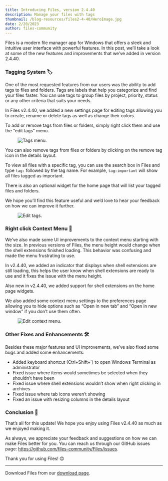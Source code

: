 ```yaml
---
title: Introducing Files, version 2.4.40
description: Manage your files with tags
thumbnail: /blog-resources/files2-4-40/HeroImage.jpg
date: 2/20/2023
author: files-community
---
```


Files is a modern file manager app for Windows that offers a sleek and intuitive user interface with powerful features. In this post, we’ll take a look at some of the new features and improvements that we’ve added in version 2.4.40.

### Tagging System 🏷️

One of the most requested features from our users was the ability to add tags to files and folders. Tags are labels that help you categorize and find your files faster. You can use tags to group files by project, priority, status or any other criteria that suits your needs.

In Files v2.4.40, we added a new settings page for editing tags allowing you to create, rename or delete tags as well as change their colors.

To add or remove tags from files or folders, simply right click them and use the "edit tags" menu.

<figure>
    <img src="/blog-resources/files2-4-40/TagsMenu.png" alt="Tags menu." />
</figure>

You can also remove tags from files or folders by clicking on the remove tag icon in the details layout.

To view all files with a specific tag, you can use the search box in Files and type `tag:` followed by the tag name. For example, `tag:important` will show all files tagged as important.

There is also an optional widget for the home page that will list your tagged files and folders.

We hope you’ll find this feature useful and we’d love to hear your feedback on how we can improve it further.

<figure>
    <img src="/blog-resources/files2-4-40/EditTags.png" alt="Edit tags." />
</figure>

### Right click Context Menu 📎

We’ve also made some UI improvements to the context menu starting with the size. In previous versions of Files, the menu height would change when the shell extensions finished loading. This behavior was confusing and made the menu frustrating to use.

In v2.4.40, we added an indicator that displays when shell extensions are still loading, this helps the user know when shell extensions are ready to use and it fixes the issue with the menu height.

Also new in v2.4.40, we added support for shell extensions on the home page widgets.

We also added some context menu settings to the preferences page allowing you to hide options such as “Open in new tab” and “Open in new window” if you don’t use them often.

<figure>
    <img src="/blog-resources/files2-4-40/EditContextMenu.png" alt="Edit context menu." />
</figure>

### Other Fixes and Enhancements 🛠️

Besides these major features and UI improvements, we’ve also fixed some bugs and added some enhancements:

- Added keyboard shortcut (Ctrl+Shift+`) to open Windows Terminal as administrator
- Fixed issue where items would sometimes be selected when they shouldn’t have been
- Fixed issue where shell extensions wouldn’t show when right clicking in archives
- Fixed issue where tab icons weren’t showing
- Fixed an issue with resizing columns in the details layout

### Conclusion 🙌

That’s all for this update! We hope you enjoy using Files v2.4.40 as much as we enjoyed making it.

As always, we appreciate your feedback and suggestions on how we can make Files better for you. You can reach us through our GitHub issues page: https://github.com/files-community/Files/issues.

Thank you for using Files! 😊

---

Download Files from our [download page](/download/).
